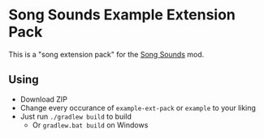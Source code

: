 # Song Sounds Example Extension Pack

This is a "song extension pack" for the [Song Sounds](https://gitlab.com/ytg123-mods/song-sounds/-/wikis/) mod.

## Using
* Download ZIP
* Change every occurance of `example-ext-pack` or `example` to your liking
* Just run `./gradlew build` to build
	* Or `gradlew.bat build` on Windows

